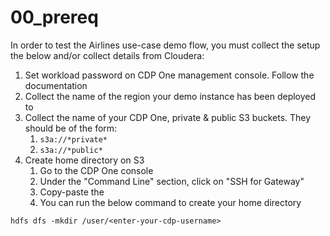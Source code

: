 # 00_prereq

In order to test the Airlines use\-case demo flow, you must collect the setup the below and/or collect details from Cloudera:

1. Set workload password on CDP One management console. Follow the documentation 
2. Collect the name of the region your demo instance has been deployed to
3. Collect the name of your CDP One, private & public S3 buckets. They should be of the form:
    1. `s3a://*private*`
    2. `s3a://*public*`
4. Create home directory on S3
    1. Go to the CDP One console
    2. Under the "Command Line" section, click on "SSH for Gateway"
    3. Copy\-paste the 
    4. You can run the below command to create your home directory

```
hdfs dfs -mkdir /user/<enter-your-cdp-username>
```
